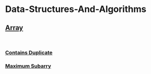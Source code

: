 # Data-Structures-And-Algorithms

<h2><a href='https://github.com/snehalgadge/Data-Structures-And-Algorithms/tree/main/Array'</a>Array</h2> <br>
<h3><a href='https://github.com/snehalgadge/Data-Structures-And-Algorithms/blob/main/Array/01_Contains_Duplicate.cpp'</a>Contains Duplicate</h3>
<h3><a href='https://github.com/snehalgadge/Data-Structures-And-Algorithms/blob/main/Array/02_Max%20Subarray.cpp'</a>Maximum Subarry </h3>
